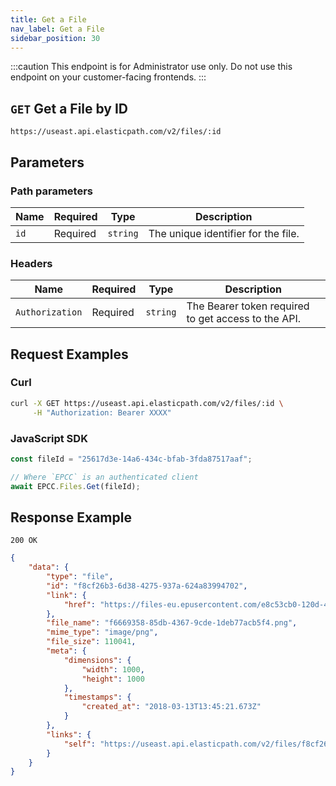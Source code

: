 ```yaml
---
title: Get a File
nav_label: Get a File
sidebar_position: 30
---
```


:::caution
This endpoint is for Administrator use only. Do not use this endpoint on your customer-facing frontends.
:::

## `GET` Get a File by ID

```http
https://useast.api.elasticpath.com/v2/files/:id
```

## Parameters

### Path parameters

| Name | Required | Type     | Description                         |
| ---- | -------- | -------- | ----------------------------------- |
| `id` | Required | `string` | The unique identifier for the file. |

### Headers

| Name            | Required | Type     | Description                                         |
| --------------- | -------- | -------- | --------------------------------------------------- |
| `Authorization` | Required | `string` | The Bearer token required to get access to the API. |

## Request Examples

### Curl

```bash
curl -X GET https://useast.api.elasticpath.com/v2/files/:id \
     -H "Authorization: Bearer XXXX"
```

### JavaScript SDK

```javascript
const fileId = "25617d3e-14a6-434c-bfab-3fda87517aaf";

// Where `EPCC` is an authenticated client
await EPCC.Files.Get(fileId);
```

## Response Example

`200 OK`

```json
{
    "data": {
        "type": "file",
        "id": "f8cf26b3-6d38-4275-937a-624a83994702",
        "link": {
            "href": "https://files-eu.epusercontent.com/e8c53cb0-120d-4ea5-8941-ce74dec06038/f8cf26b3-6d38-4275-937a-624a83994702.png"
        },
        "file_name": "f6669358-85db-4367-9cde-1deb77acb5f4.png",
        "mime_type": "image/png",
        "file_size": 110041,
        "meta": {
            "dimensions": {
                "width": 1000,
                "height": 1000
            },
            "timestamps": {
                "created_at": "2018-03-13T13:45:21.673Z"
            }
        },
        "links": {
            "self": "https://useast.api.elasticpath.com/v2/files/f8cf26b3-6d38-4275-937a-624a83994702"
        }
    }
}
```

